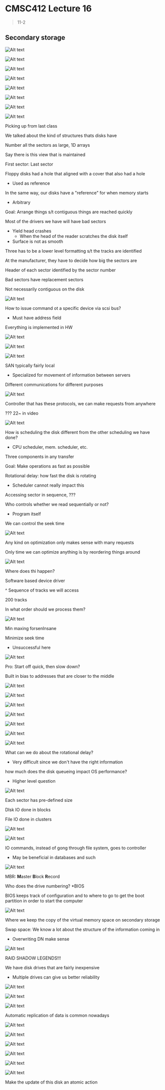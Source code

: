 # CMSC412 Lecture 16  
> 11-2  

## Secondary storage  


![Alt text](img/Lecture18/image-26.png)  

![Alt text](img/Lecture18/image-27.png)  

![Alt text](img/Lecture18/image-28.png)  

![Alt text](img/Lecture18/image-29.png)  

![Alt text](img/Lecture18/image-30.png)  

![Alt text](img/Lecture18/image-31.png)  

![Alt text](img/Lecture18/image-32.png)  

![Alt text](img/Lecture18/image-33.png)  

Picking up from last class  

We talked about the kind of structures thats disks have  

Number all the sectors as large, 1D arrays  

Say there is this view that is maintained  

First sector: Last sector  

Floppy disks had a hole that aligned with a cover that also had a hole  
* Used as reference  

In the same way, our disks have a "reference" for when memory starts
* Arbitrary  

Goal: Arrange things s/t contiguous things are reached quickly  

Most of the drivers we have will have bad sectors  
* Yield head crashes
  * When the head of the reader scratches the disk itself  
* Surface is not as smooth  

Three has to be a lower level formatting s/t the tracks are identified  

At the manufacturer, they have to decide how big the sectors are  

Header of each sector identified by the sector number  

Bad sectors have replacement sectors  

Not necessarily contiguous on the disk  

![Alt text](img/Lecture18/image-34.png)

How to issue command ot a specific device via scsi bus?
* Must have address field  

Everything is implemented in HW  

![Alt text](img/Lecture18/image-35.png)  

![Alt text](img/Lecture18/image-36.png)  

![Alt text](img/Lecture18/image-37.png)  

SAN typically fairly local
* Specialized for movement of information between servers  

Different communications for different purposes

![Alt text](img/Lecture18/image-38.png)  

Controller that has these protocols, we can make requests from anywhere  

??? 22~ in video

![Alt text](img/Lecture18/image-39.png)  

How is scheduling the disk different from the other scheduling we have done? 
* CPU scheduler, mem. scheduler, etc.  

Three components in any transfer

Goal: Make operations as fast as possible  

Rotational delay: how fast the disk is rotating  
* Scheduler cannot really impact this  

Accessing sector in sequence, ???  

Who controls whether we read sequentially or not?
* Program itself

We can control the seek time  

![Alt text](img/Lecture18/image-40.png)  

Any kind on optimization only makes sense with many requests  

Only time we can optimize anything is by reordering things around

![Alt text](img/Lecture18/image-41.png)  

Where does thi happen?  

Software based device driver  

^ Sequence of tracks we will access  

200 tracks  

In what order should we process them?

![Alt text](img/Lecture18/image-42.png)  

Min maxing forsenInsane

Minimize seek time  
* Unsuccessful here  

![Alt text](img/Lecture18/image-43.png)  

Pro: Start off quick, then slow down?  

Built in bias to addresses that are closer to the middle  

![Alt text](img/Lecture18/image-44.png)  

![Alt text](img/Lecture18/image-45.png)  

![Alt text](img/Lecture18/image-46.png)  



![Alt text](img/Lecture18/image-47.png)  

![Alt text](img/Lecture18/image-48.png)  

![Alt text](img/Lecture18/image-49.png)  

![Alt text](img/Lecture18/image-50.png)  

What can we do about the rotational delay?  
* Very difficult since we don't have the right information  

how much does the disk queueing impact OS performance?
* Higher level question  

![Alt text](img/Lecture18/image-51.png)  

Each sector has pre-defined size  

DIsk IO done in blocks  

File IO done in clusters  

![Alt text](image-1.png)

![Alt text](img/Lecture18/image-52.png)  

IO commands, instead of gong through file system, goes to controller
* May be beneficial in databases and such  

![Alt text](img/Lecture18/image-53.png)  

MBR: **M**aster **B**lock **R**ecord

Who does the drive numbering?
*BIOS  

BIOS keeps track of configuration and to where to go to get the boot partition in order to start the computer  

![Alt text](img/Lecture18/image-54.png)  

Where we keep the copy of the virtual memory space on secondary storage  

Swap space: We know a lot about the structure of the information coming in  
* Overwriting DN make sense  

![Alt text](img/Lecture18/image-55.png)  

RAID SHADOW LEGENDS!!!  

We have disk drives that are fairly inexpensive  
* Multiple drives can give us better reliability  

![Alt text](img/Lecture18/image-56.png)  

![Alt text](img/Lecture18/image-57.png)  

![Alt text](img/Lecture18/image-58.png)  

Automatic replication of data is common nowadays  

![Alt text](image-2.png)  

![Alt text](image-3.png) 

![Alt text](image-4.png)  

![Alt text](image-5.png)  

![Alt text](image-6.png)  

![Alt text](image-7.png)  

Make the update of this disk an atomic action  